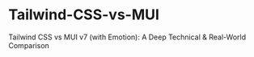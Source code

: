 # Tailwind-CSS-vs-MUI
Tailwind CSS vs MUI v7 (with Emotion): A Deep Technical &amp; Real-World Comparison

